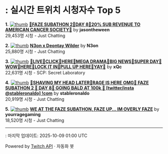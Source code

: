 # : 실시간 트위치 시청자수 Top 5

**1.** [![thumb](https://static-cdn.jtvnw.net/previews-ttv/live_user_jasontheween-320x180.jpg)](https://twitch.tv/jasontheween)
**[🔴FAZE SUBATHON 2🔴DAY 8🔴20% SUB REVENUE TO AMERICAN CANCER SOCIETY🔴](https://twitch.tv/jasontheween)** by **jasontheween**<br>29,453명 시청  - Just Chatting

**2.** [![thumb](https://static-cdn.jtvnw.net/previews-ttv/live_user_n3on-320x180.jpg)](https://twitch.tv/N3on)
**[N3on x Deontay Wilder](https://twitch.tv/N3on)** by **N3on**<br>25,880명 시청  - Just Chatting

**3.** [![thumb](https://static-cdn.jtvnw.net/previews-ttv/live_user_xqc-320x180.jpg)](https://twitch.tv/xQc)
**[👊LIVE👊CLICK👊HERE👊MEGA DRAMA👊BIG NEWS👊SUPER DAY👊WOW👊HERE👊LOCK IT IN👊PULL UP HERE👊YAY👊](https://twitch.tv/xQc)** by **xQc**<br>22,631명 시청  - SCP: Secret Laboratory

**4.** [![thumb](https://static-cdn.jtvnw.net/previews-ttv/live_user_stableronaldo-320x180.jpg)](https://twitch.tv/stableronaldo)
**[🎃SHAVING MY HEAD LATER🎃RAGE IS HERE OMG🎃 FAZE SUBATHON 2 🎃 DAY 8🎃 GOING BALD AT 100k 🎃 [twitter/insta @stableronaldo] !com](https://twitch.tv/stableronaldo)** by **stableronaldo**<br>20,919명 시청  - Just Chatting

**5.** [![thumb](https://static-cdn.jtvnw.net/previews-ttv/live_user_yourragegaming-320x180.jpg)](https://twitch.tv/yourragegaming)
**[WE AT THE FAZE SUBATHON, FAZE UP... IM OVERLY FAZE](https://twitch.tv/yourragegaming)** by **yourragegaming**<br>18,520명 시청  - Just Chatting


---
: 마지막 업데이트: 2025-10-09 01:00 UTC

Powered by [Twitch API](https://dev.twitch.tv/docs/api/reference) · 자동화 봇